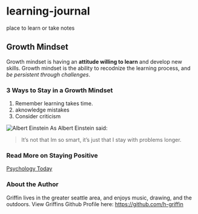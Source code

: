# learning-journal
place to learn or take notes

## **Growth Mindset**
Growth mindset is having an **attitude willing to learn** and develop new skills. Growth mindset is the ability to recodnize the learning process, and *be persistent through challenges*. 

### 3 Ways to Stay in a Growth Mindset
1. Remember learning takes time.
2. aknowledge mistakes
3. Consider criticism

![Albert Einstein](https://www.viva.org.uk/sites/default/files/styles/large/public/Albert%20Einstein_0.jpg?itok=A5nVyyns)
As Albert Einstein said:
> It’s not that Im so smart, 
> it’s just that I stay with problems longer.

### Read More on Staying Positive
[Psychology Today](https://www.psychologytoday.com/us/blog/click-here-happiness/201904/15-ways-build-growth-mindset)

### About the Author 
Griffin lives in the greater seattle area, and enjoys music, drawing, and the outdoors. 
View Griffins Github Profile here:
https://github.com/h-griffin
